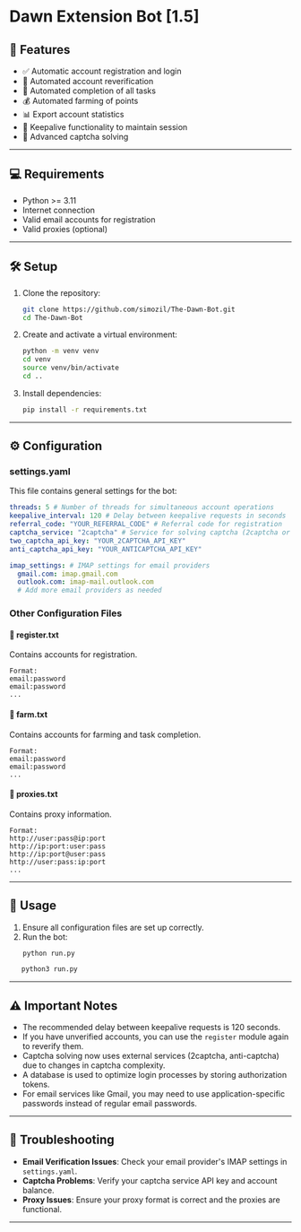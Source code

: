 # Dawn Extension Bot [1.5]

## 🚀 Features

- ✅ Automatic account registration and login
- 📧 Automated account reverification
- 🌾 Automated completion of all tasks
- 💰 Automated farming of points
- 📊 Export account statistics
- 🔄 Keepalive functionality to maintain session
- 🧩 Advanced captcha solving

---

## 💻 Requirements

- Python >= 3.11
- Internet connection
- Valid email accounts for registration
- Valid proxies (optional)

---

## 🛠️ Setup

1. Clone the repository:
   ```bash
   git clone https://github.com/simozil/The-Dawn-Bot.git
   cd The-Dawn-Bot
   ```
2. Create and activate a virtual environment:
   ```bash
   python -m venv venv
   cd venv
   source venv/bin/activate
   cd ..
   ```
3. Install dependencies:
   ```bash
   pip install -r requirements.txt
   ```

---

## ⚙️ Configuration

### settings.yaml

This file contains general settings for the bot:

```yaml
threads: 5 # Number of threads for simultaneous account operations
keepalive_interval: 120 # Delay between keepalive requests in seconds
referral_code: "YOUR_REFERRAL_CODE" # Referral code for registration
captcha_service: "2captcha" # Service for solving captcha (2captcha or anticaptcha)
two_captcha_api_key: "YOUR_2CAPTCHA_API_KEY"
anti_captcha_api_key: "YOUR_ANTICAPTCHA_API_KEY"

imap_settings: # IMAP settings for email providers
  gmail.com: imap.gmail.com
  outlook.com: imap-mail.outlook.com
  # Add more email providers as needed
```

### Other Configuration Files

#### 📁 register.txt
Contains accounts for registration.
```
Format:
email:password
email:password
...
```

#### 📁 farm.txt
Contains accounts for farming and task completion.
```
Format:
email:password
email:password
...
```

#### 📁 proxies.txt
Contains proxy information.
```
Format:
http://user:pass@ip:port
http://ip:port:user:pass
http://ip:port@user:pass
http://user:pass:ip:port
...
```

---

## 🚀 Usage

1. Ensure all configuration files are set up correctly.
2. Run the bot:
   ```bash
   python run.py
   ```
```bash
   python3 run.py
   ```
---

## ⚠️ Important Notes

- The recommended delay between keepalive requests is 120 seconds.
- If you have unverified accounts, you can use the `register` module again to reverify them.
- Captcha solving now uses external services (2captcha, anti-captcha) due to changes in captcha complexity.
- A database is used to optimize login processes by storing authorization tokens.
- For email services like Gmail, you may need to use application-specific passwords instead of regular email passwords.

---

## 🔧 Troubleshooting

- **Email Verification Issues**: Check your email provider's IMAP settings in `settings.yaml`.
- **Captcha Problems**: Verify your captcha service API key and account balance.
- **Proxy Issues**: Ensure your proxy format is correct and the proxies are functional.

---

